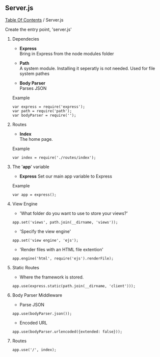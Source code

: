 ## Server.js
[Table Of Contents](../../README.md) / Server.js  

Create the entry point, 'server.js'

1. Dependecies
   - **Express**  
   Bring in Express from the node modules folder  

   - **Path**  
   A system module. Installing it seperatly is not needed. Used for file system pathes  

   - **Body Parser**  
   Parses JSON

   Example  
   ```
   var express = require('express');  
   var path = require('path');  
   var bodyParser = require('');  
   ```

2. Routes  
   - **Index**  
   The home page.

   Example  
   ```
   var index = require('./routes/index');  
   ```  

3. The '**app**' variable  
   - **Express**
   Set our main app variable to Express

   Example
   ```
   var app = express(); 
   ```

4. View Engine  

   - 'What folder do you want to use to store your views?'  
   ```  
   app.set('views', path.join(__dirname, 'views'));  
   ```  

   - 'Specify the view engine'  
   ```  
   app.set('view engine', 'ejs');  
   ```  

   - 'Render files with an HTML file extention'  
   ```  
   app.engine('html', require('ejs').renderFile);  
   ```  

5. Static Routes 
   - Where the framework is stored.
   ```
   app.use(express.static(path.join(__dirname, 'client')));
   ```

6. Body Parser Middleware  

   - Parse JSON  
   ```  
   app.use(bodyParser.json()); 
   ```  

   - Encoded URL  
   ```  
   app.use(bodyParser.urlencoded({extended: false}));  
   ```  

7. Routes  

   ```  
   app.use('/', index);  
   ```  

		

